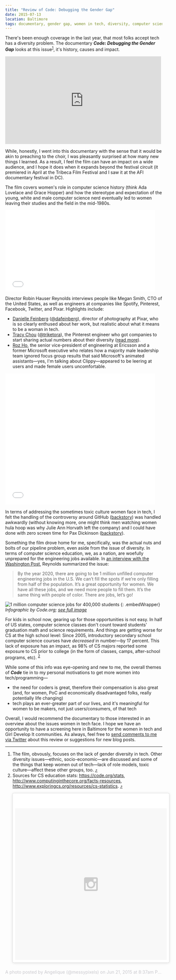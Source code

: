```yaml
---
title: "Review of Code: Debugging the Gender Gap"
date: 2015-07-13
location: Baltimore
tags: documentary, gender gap, women in tech, diversity, computer science, tech culture
---
```


There's been enough coverage in the last year, that most folks accept tech has a diversity problem. The documentary <strong><em>Code: Debugging the Gender Gap</em></strong> looks at this issue<sup id="return-fn1"><a href="#fn1">1</a></sup>, it's history, causes and impact.

<div class="embedWrapper">
    <iframe src="https://player.vimeo.com/video/123004482?color=b0e40c&byline=0&portrait=0" width="500" height="281" frameborder="0" webkitallowfullscreen mozallowfullscreen allowfullscreen></iframe>
</div>

While, honestly, I went into this documentary with the sense that it would be akin to preaching to the choir, I was pleasantly surprised at how many new things I learned. As a result, I feel the film can have an impact on a wide audience, and I hope it does when it expands beyond the festival circuit (it premiered in April at the Tribeca Film Festival and I saw it at the AFI documentary festival in DC).

The film covers women's role in computer science history (think Ada Lovelace and Grace Hopper) and how the stereotype and expectation of the young, white and male computer science nerd eventually led to women leaving their studies and the field in the mid-1980s.

<div class="embedWrapper giphy">
    <iframe src="//giphy.com/embed/B1QAE2xG9xS2A?html5=true" width="480" height="260" frameBorder="0" webkitAllowFullScreen mozallowfullscreen allowFullScreen></iframe>
</div>

Director Robin Hauser Reynolds interviews people like Megan Smith, CTO of the United States, as well as engineers at companies like Spotify, Pinterest, Facebook, Twitter, and Pixar. Highlights include:

- [Danielle Feinberg](http://www.seas.harvard.edu/news-events/publications/qa/danielle-feinberg) ([@dafeinberg](https://twitter.com/dafeinberg)), director of photography at Pixar, who is so clearly enthused about her work, but realistic about what it means to be a woman in tech.
- [Tracy Chou](http://www.vogue.com/4537369/pinterest-tracy-chou-silicon-valley) ([@triketora](https://twitter.com/triketora)), the Pinterest engineer who got companies to start sharing actual numbers about their diversity ([read more](http://www.wired.com/2015/04/tracy-chou/)).
- [Roz Ho](http://www.forbes.com/2010/05/18/microsoft-jobs-computer-science-engineering-math-forbes-woman-leadership-tech.html), the senior vice-president of engineering at Ericsson and a former Microsoft executive who relates how a majority male leadership team ignored focus group results that said Microsoft's animated assistants&mdash;yes, I'm talking about Clippy&mdash;appeared to be leering at users and made female users uncomfortable.

<div class="embedWrapper giphy">
    <iframe src="//giphy.com/embed/1S3vm6ISM2gDu?html5=true" width="480" height="421" frameBorder="0" webkitAllowFullScreen mozallowfullscreen allowFullScreen></iframe>
</div>

In terms of addressing the sometimes toxic culture women face in tech, I felt the handling of the controversy around GitHub ([backstory](http://techcrunch.com/2014/03/15/julie-ann-horvath-describes-sexism-and-intimidation-behind-her-github-exit/)) was handled awkwardly (without knowing more, one might think men watching women hula hoop was why Julie Ann Horvath left the company) and I could have done with zero screen time for Pax Dickinson ([backstory](http://valleywag.gawker.com/business-insider-ctos-is-your-new-tech-bro-nightmare-1280336916)).

Something the film drove home for me, specifically, was the actual nuts and bolts of our pipeline problem, even aside from the issue of diversity. In terms of computer science education, we, as a nation, are woefully unprepared for the engineering jobs available. In [an interview with the Washington Post](http://www.washingtonpost.com/blogs/innovations/wp/2015/05/12/11-questions-for-robin-hauser-reynolds-director-of-the-code-documentary/), Reynolds summarized the issue:

<blockquote>By the year 2020, there are going to be 1 million unfilled computer engineering jobs in the U.S. We can’t fill the spots if we’re only filling from half of the population. It’s a great opportunity for women. We have all these jobs, and we need more people to fill them. It’s the same thing with people of color. There are jobs, let’s go!</blockquote>

![1 million computer science jobs for 400,000 students](/journal/2015-07-13-review-of-code-debugging-the-gender-gap/cs-jobs-vs-students.png)
{: .embedWrapper}
<cite>Infographic by Code.org; [see full image](https://code.org/stats)</cite>

For kids in school now, gearing up for those opportunities is not easy. In half of US states, computer science classes don't count toward students' graduation math and science requirements. And things are getting worse for CS at the high school level: Since 2005, introductory secondary school computer science courses have *decreased* in number&mdash;by 17 percent. This lack of exposure has an impact, as 98% of CS majors reported some exposure to CS prior to college (in the form of classes, camps, after-school programs, etc). <sup id="return-fn2"><a href="#fn2">2</a></sup>

While some of this info was eye-opening and new to me, the overall themes of <strong><em>Code</em></strong> tie in to my personal motivations to get more women into tech/programming&mdash;

- the need for coders is great, therefore their compensation is also great (and, for women, PoC and economically disadvantaged folks, really potentially life changing)
- tech plays an ever-greater part of our lives, and it's meaningful for women to be makers, not just users/consumers, of that tech

Overall, I would recommend the documentary to those interested in an overview about the issues women in tech face. I hope we have an opportunity to have a screening here in Baltimore for the women in tech and Girl Develop It communities. As always, feel free to [send comments to me via Twitter](https://twitter.com/intent/tweet?screen_name=messypixels) about this review or suggestions for new blog posts.

<hr>
<ol>
    <li id="fn1">The film, obvously, focuses on the lack of gender diversity in tech. Other diversity issues&mdash;ethnic, socio-economic&mdash;are discussed and some of the things that keep women out of tech&mdash;lack of role models, toxic culture&mdash;affect these other groups, too. <a href="#return-fn1">&#x2934;</a></li>
    <li id="fn2">Sources for CS education stats: <a href="https://code.org/stats">https://code.org/stats</a>, <a href="http://www.computinginthecore.org/facts-resources">http://www.computinginthecore.org/facts-resources</a>, <a href="http://www.exploringcs.org/resources/cs-statistics">http://www.exploringcs.org/resources/cs-statistics</a>. <a href="#return-fn2">&#x2934;</a></li>
</ol>

<blockquote class="embedWrapper instagram-media" data-instgrm-version="4" style=" background:#FFF; border:0; border-radius:3px; box-shadow:0 0 1px 0 rgba(0,0,0,0.5),0 1px 10px 0 rgba(0,0,0,0.15); max-width:658px; padding:0; width:99.375%; width:-webkit-calc(100% - 2px); width:calc(100% - 2px);"><div style="padding:8px;"> <div style=" background:#F8F8F8; line-height:0; margin-top:40px; padding:50% 0; text-align:center; width:100%;"> <div style=" background:url(data:image/png;base64,iVBORw0KGgoAAAANSUhEUgAAACwAAAAsCAMAAAApWqozAAAAGFBMVEUiIiI9PT0eHh4gIB4hIBkcHBwcHBwcHBydr+JQAAAACHRSTlMABA4YHyQsM5jtaMwAAADfSURBVDjL7ZVBEgMhCAQBAf//42xcNbpAqakcM0ftUmFAAIBE81IqBJdS3lS6zs3bIpB9WED3YYXFPmHRfT8sgyrCP1x8uEUxLMzNWElFOYCV6mHWWwMzdPEKHlhLw7NWJqkHc4uIZphavDzA2JPzUDsBZziNae2S6owH8xPmX8G7zzgKEOPUoYHvGz1TBCxMkd3kwNVbU0gKHkx+iZILf77IofhrY1nYFnB/lQPb79drWOyJVa/DAvg9B/rLB4cC+Nqgdz/TvBbBnr6GBReqn/nRmDgaQEej7WhonozjF+Y2I/fZou/qAAAAAElFTkSuQmCC); display:block; height:44px; margin:0 auto -44px; position:relative; top:-22px; width:44px;"></div></blockquote><p style=" color:#c9c8cd; font-size:14px; line-height:17px; margin-bottom:0; margin-top:8px; overflow:hidden; padding:8px 0 7px; text-align:center; text-overflow:ellipsis; white-space:nowrap;"><a href="https://instagram.com/p/4Mky2PrdEe/" style=" color:#c9c8cd; font-size:14px; font-style:normal; font-weight:normal; line-height:17px; text-decoration:none;" target="_top">A photo posted by Angelique (@messypixels)</a> on <time style="font-size:14px; line-height:17px;" datetime="2015-06-21T15:37:30+00:00">Jun 21, 2015 at 8:37am PDT</time></p></div></div>
<script async defer src="//platform.instagram.com/en_US/embeds.js"></script>